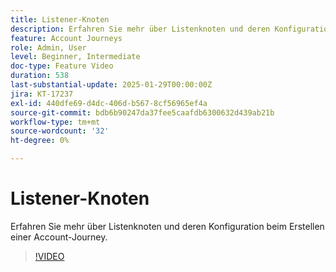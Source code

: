 ```yaml
---
title: Listener-Knoten
description: Erfahren Sie mehr über Listenknoten und deren Konfiguration beim Erstellen einer Account-Journey.
feature: Account Journeys
role: Admin, User
level: Beginner, Intermediate
doc-type: Feature Video
duration: 538
last-substantial-update: 2025-01-29T00:00:00Z
jira: KT-17237
exl-id: 440dfe69-d4dc-406d-b567-8cf56965ef4a
source-git-commit: bdb6b90247da37fee5caafdb6300632d439ab21b
workflow-type: tm+mt
source-wordcount: '32'
ht-degree: 0%

---
```


# Listener-Knoten

Erfahren Sie mehr über Listenknoten und deren Konfiguration beim Erstellen einer Account-Journey.

>[!VIDEO](https://video.tv.adobe.com/v/3443243/?learn=on&enablevpops&captions=ger)

